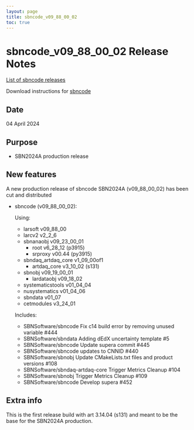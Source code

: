 ```yaml
---
layout: page
title: sbncode_v09_88_00_02
toc: true
---
```


sbncode_v09_88_00_02 Release Notes
=======================================================================================

[List of sbncode releases](https://sbnsoftware.github.io/AnalysisInfrastructure/ReleaseManagement/Releases/List_of_SBN_code_releases)

Download instructions for [sbncode]()

Date
---------------------------------------------------
04 April 2024

Purpose
---------------------------------------------------
* SBN2024A production release

New features
---------------------------------------------------
A new production release of sbncode  SBN2024A (v09_88_00_02) has been cut and distributed

* sbncode (v09_88_00_02):
  
  Using:
  * larsoft            v09_88_00
  * larcv2             v2_2_6
  * sbnanaobj          v09_23_00_01
    * root		           v6_28_12 (p3915)
    * srproxy		         v00.44	(py3915)
  * sbndaq_artdaq_core v1_09_00of1
    * artdaq_core        v3_10_02 (s131)
  * sbnobj             v09_19_00_01
    * lardataobj         v09_18_02 
  * systematicstools  v01_04_04
  * nusystematics     v01_04_06
  * sbndata           v01_07
  * cetmodules        v3_24_01

  Includes:
  * SBNSoftware/sbncode Fix c14 build error by removing unused variable #444
  * SBNSoftware/sbndata Adding dEdX uncertainty template #5
  * SBNSoftware/sbncode Update supera commit #445
  * SBNSoftware/sbncode updates to CNNID #440
  * SBNSoftware/sbnobj Update CMakeLists.txt files and product versions #108
  * SBNSoftware/sbndaq-artdaq-core Trigger Metrics Cleanup #104
  * SBNSoftware/sbnobj Trigger Metrics Cleanup #109
  * SBNSoftware/sbncode Develop supera #452
 
    
Extra info
---------------------------------------------------
This is the first release build with art 3.14.04 (s131) and meant to be the base for the SBN2024A production.
